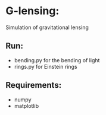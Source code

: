 # G-lensing:

Simulation of gravitational lensing

## Run:
- bending.py for the bending of light
- rings.py for Einstein rings

## Requirements:
- numpy
- matplotlib
